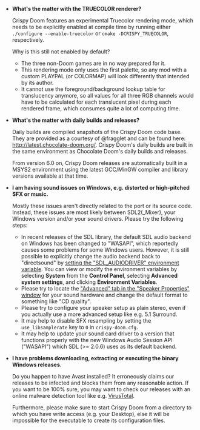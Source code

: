 - **What's the matter with the TRUECOLOR renderer?**

  Crispy Doom features an experimental Truecolor rendering mode, which needs to be explicitly enabled at compile time by running either `./configure --enable-truecolor` or `cmake -DCRISPY_TRUECOLOR`, respectively.

  Why is this still not enabled by default?

  - The three non-Doom games are in no way prepared for it.
  - This rendering mode only uses the first palette, so any mod with a custom PLAYPAL (or COLORMAP) will look differently that intended by its author.
  - It cannot use the foreground/background lookup table for translucency anymore, so all values for all three RGB channels would have to be calculated for each translucent pixel during each rendered frame, which consumes quite a lot of computing time.

- **What's the matter with daily builds and releases?**

  Daily builds are compiled snapshots of the Crispy Doom code base.
  They are provided as a courtesy of @fragglet and can be found here: http://latest.chocolate-doom.org/.
  Crispy Doom's daily builds are built in the same environment as Chocolate Doom's daily builds and releases.

  From version 6.0 on, Crispy Doom releases are automatically built in a MSYS2 environment using the latest GCC/MinGW compiler and library versions available at that time.

- **I am having sound issues on Windows, e.g. distorted or high-pitched SFX or music.**

  Mostly these issues aren't directly related to the port or its source code. Instead, these issues are most likely between SDL2(\_Mixer), your Windows version and/or your sound drivers. Please try the following steps:

  - In recent releases of the SDL library, the default SDL audio backend on Windows has been changed to "WASAPI", which reportedly causes some problems for some Windows users. However, it is still possible to explicitly change the audio backend back to "directsound" by [setting the "SDL_AUDIODRIVER" environment variable](https://wiki.libsdl.org/FAQUsingSDL#Win32-1). You can view or modify the environment variables by selecting **System** from the **Control Panel**, selecting **Advanced system settings**, and clicking **Environment Variables**.
  - Please try to locate the ["Advanced" tab in the "Speaker Properties" window](https://superuser.com/questions/698522/how-should-i-decide-on-a-default-audio-format) for your sound hardware and change the default format to something like "CD quality".
  - Please try to configure your speaker setup as plain stereo, even if you actually use a more advanced setup like e.g. 5.1 Surround.
  - It may help to disable SFX resampling by setting the `use_libsamplerate` key to `0` in `crispy-doom.cfg`.
  - It may help to update your sound card driver to a version that functions properly with the new Windows Audio Session API ("WASAPI") which SDL (>= 2.0.6) uses as its default backend.

- **I have problems downloading, extracting or executing the binary Windows releases.**

  Do you happen to have Avast installed? It erroneously claims our releases to be infected and blocks them from any reasonable action. If you want to be 100% sure, you may want to check our releases with an online malware detection tool like e.g. [VirusTotal](https://www.virustotal.com/#/home/upload).

  Furthermore, please make sure to start Crispy Doom from a directory to which you have write access (e.g. your Desktop), else it will be impossible for the executable to create its configuration files.
